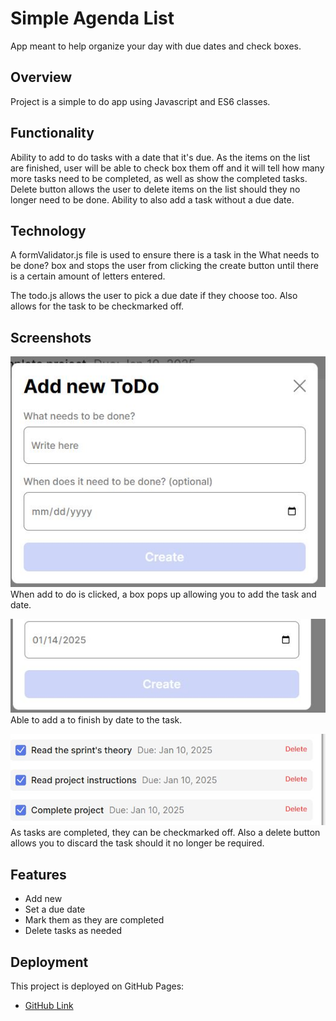 # Simple Agenda List

App meant to help organize your day with due dates and check boxes.

## Overview

Project is a simple to do app using Javascript and ES6 classes.

## Functionality

Ability to add to do tasks with a date that it's due. As the items on the list are finished, user will be able to check box them off and it will tell how many more tasks need to be completed, as well as show the completed tasks. Delete button allows the user to delete items on the list should they no longer need to be done. Ability to also add a task without a due date.

## Technology

A formValidator.js file is used to ensure there is a task in the What needs to be done? box and stops the user from clicking the create button until there is a certain amount of letters entered.

The todo.js allows the user to pick a due date if they choose too. Also allows for the task to be checkmarked off.

## Screenshots

![Adding a task](images/todo.JPG) When add to do is clicked, a box pops up allowing you to add the task and date.

![Setting a date](images/date.JPG) Able to add a to finish by date to the task.

![Completed tasks](images/check.JPG) As tasks are completed, they can be checkmarked off. Also a delete button allows you to discard the task should it no longer be required.

## Features

- Add new
- Set a due date
- Mark them as they are completed
- Delete tasks as needed

## Deployment

This project is deployed on GitHub Pages:

- [GitHub Link](https://milialeana.github.io/se_project_todo-app/)
